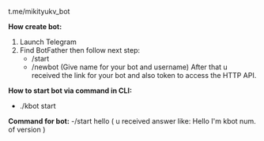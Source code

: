 t.me/mikityukv_bot

**How create bot:**
1. Launch Telegram
2. Find BotFather then follow next step:
   - /start
   - /newbot (Give name for your bot and username)
     After that u received the link for your bot and also token to access the HTTP API.

**How to start bot via command in CLI:**
- ./kbot start

**Command for bot:**
-/start hello
( u received answer like: Hello I'm kbot num. of version )
